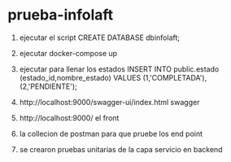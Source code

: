 # prueba-infolaft

1. ejecutar el script
    CREATE DATABASE dbinfolaft;
2. ejecutar docker-compose up 

3. ejecutar para llenar los estados 
   INSERT INTO public.estado (estado_id,nombre_estado) VALUES
      (1,'COMPLETADA'),
      (2,'PENDIENTE');

4. http://localhost:9000/swagger-ui/index.html swagger 
5. http://localhost:9000/ el front 
6. la collecion de postman para que pruebe los end point
7. se crearon pruebas unitarias de la capa servicio en backend
